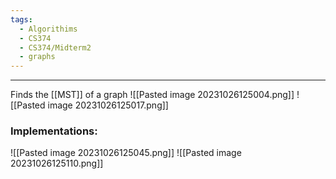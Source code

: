 ```yaml
---
tags:
  - Algorithims
  - CS374
  - CS374/Midterm2
  - graphs
---
```

---
Finds the [[MST]] of a graph
![[Pasted image 20231026125004.png]]
![[Pasted image 20231026125017.png]]

### Implementations:
![[Pasted image 20231026125045.png]]
![[Pasted image 20231026125110.png]]

